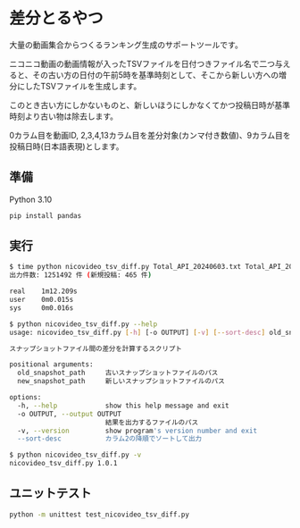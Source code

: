 # 差分とるやつ

大量の動画集合からつくるランキング生成のサポートツールです。

ニコニコ動画の動画情報が入ったTSVファイルを日付つきファイル名で二つ与えると、その古い方の日付の午前5時を基準時刻として、そこから新しい方への増分にしたTSVファイルを生成します。

このとき古い方にしかないものと、新しいほうにしかなくてかつ投稿日時が基準時刻より古い物は除去します。

0カラム目を動画ID, 2,3,4,13カラム目を差分対象(カンマ付き数値)、9カラム目を投稿日時(日本語表現)とします。

## 準備

Python 3.10

```bash
pip install pandas
```

## 実行

```bash
$ time python nicovideo_tsv_diff.py Total_API_20240603.txt Total_API_20240610.txt -o temp.tsv --sort-desc
出力件数: 1251492 件 (新規投稿: 465 件)

real    1m12.209s
user    0m0.015s
sys     0m0.016s
```

```bash
$ python nicovideo_tsv_diff.py --help
usage: nicovideo_tsv_diff.py [-h] [-o OUTPUT] [-v] [--sort-desc] old_snapshot_path new_snapshot_path

スナップショットファイル間の差分を計算するスクリプト

positional arguments:
  old_snapshot_path     古いスナップショットファイルのパス
  new_snapshot_path     新しいスナップショットファイルのパス

options:
  -h, --help            show this help message and exit
  -o OUTPUT, --output OUTPUT
                        結果を出力するファイルのパス
  -v, --version         show program's version number and exit
  --sort-desc           カラム2の降順でソートして出力

```

```bash
$ python nicovideo_tsv_diff.py -v
nicovideo_tsv_diff.py 1.0.1
```

## ユニットテスト

```bash
python -m unittest test_nicovideo_tsv_diff.py
```
